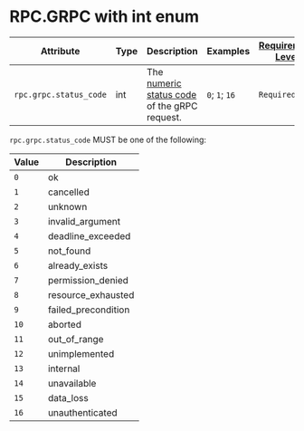# RPC.GRPC with int enum

<!-- semconv rpc.grpc -->
| Attribute  | Type | Description  | Examples  | [Requirement Level](https://opentelemetry.io/docs/specs/semconv/general/attribute-requirement-level/) | [Stability](https://opentelemetry.io/docs/specs/otel/versioning-and-stability/#semantic-conventions-stability) |
|---|---|---|---|---|---|
| `rpc.grpc.status_code` | int | The [numeric status code](https://github.com/grpc/grpc/blob/v1.33.2/doc/statuscodes.md) of the gRPC request. | `0`; `1`; `16` | `Required` | Experimental |

`rpc.grpc.status_code` MUST be one of the following:

| Value  | Description |
|---|---|
| `0` | ok |
| `1` | cancelled |
| `2` | unknown |
| `3` | invalid_argument |
| `4` | deadline_exceeded |
| `5` | not_found |
| `6` | already_exists |
| `7` | permission_denied |
| `8` | resource_exhausted |
| `9` | failed_precondition |
| `10` | aborted |
| `11` | out_of_range |
| `12` | unimplemented |
| `13` | internal |
| `14` | unavailable |
| `15` | data_loss |
| `16` | unauthenticated |
<!-- endsemconv -->
